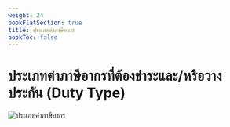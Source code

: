 ```yaml
---
weight: 24
bookFlatSection: true
title: ประเภทค่าภาษีอากร
bookToc: false
---
```


# ประเภทค่าภาษีอากรที่ต้องชำระและ/หรือวางประกัน  (Duty Type)  

![ประเภทค่าภาษีอากร](https://github.com/yosarawut/KnowledgeCenter/raw/master/KnowledgeCenter/e-Customs/e-Import/e-Import-manual/img/e-Import_2018png_Page122.png)